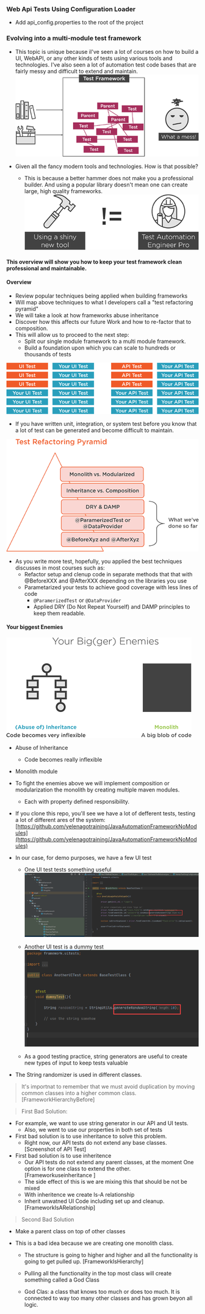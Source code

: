 ### Web Api Tests Using Configuration Loader
* Add api_config.properties to the root of the project

### Evolving into a multi-module test framework

- This topic is unique because iI've seen a lot of courses on how to build a UI, WebAPI, or any other kinds of tests using various tools and technologies. I've also seen a lot of automation test code bases that are fairly messy and difficult to extend and maintain. 
![](https://raw.githubusercontent.com/yelenagou/AutomationStrategyImages/main/img/AutomationFrameworkFromScratch/Chapter5Slide2.png)

- Given all the fancy modern tools and technologies. How is that possible? 

    - This is because a better hammer does not make you a professional builder. And using a popular library doesn't mean one can create large, high quality frameworks. 
![](https://github.com/yelenagou/AutomationStrategyImages/blob/main/img/AutomationFrameworkFromScratch/Chapter5Slide3.png)
#### This overview will show you how to keep your test framework clean professional and maintainable. 
#### Overview
- Review popular techniques being applied when building frameworks
- Will map above techniques to what I developers call a "test refactoring pyramid"
- We will take a look at how frameworks abuse inheritance 
- Discover how this affects our future Work and how to re-factor that to composition.
- This will allow us to proceed to the next step: 
    - Split our single module framework to a multi module framework. 
    - Build a foundation upon which you can scale to hundreds or thousands of tests
 
![](https://github.com/yelenagou/AutomationStrategyImages/blob/main/img/AutomationFrameworkFromScratch/Chapter5Slide5.png) 
* If you have written unit, integration, or system test before you know that a lot of test can be generated
  and become difficult to maintain. 
  
![](https://github.com/yelenagou/AutomationStrategyImages/blob/main/img/AutomationFrameworkFromScratch/Chapter5Slide6.png)

* As you write more test, hopefully, you applied the best techniques discusses in most courses such as:
  * Refactor setup and clenup code in separate methods that that with @BeforeXXX and @AfterXXX depending on the libraries you use
  * Parametarized your tests to achieve good coverage with less lines of code
    * `@ParamerizedTest` or `@DataProvider`
    * Applied DRY (Do Not Repeat Yourself) and DAMP principles to keep them readable. 

#### Your biggest Enemies

![](https://github.com/yelenagou/AutomationStrategyImages/blob/main/img/AutomationFrameworkFromScratch/Chapter5Slide7.png)

* Abuse of Inheritance
  * Code becomes really inflexible
* Monolith module
* To fight the enemies above we will implement composition or 
modularization the monolith by creating multiple maven modules. 
    * Each with property defined responsibility. 

* If you clone this repo, you'll see we have a lot of defferent tests, testing a lot of different ares
of the system:
[https://github.com/yelenagotraining/JavaAutomationFrameworkNoModules](https://github.com/yelenagotraining/JavaAutomationFrameworkNoModules)

- In our case, for demo purposes, we have a few UI test

    - One UI test tests something useful
    ![](https://github.com/yelenagou/AutomationStrategyImages/blob/main/img/AutomationFrameworkFromScratch/UILoginTest.png)
       
    - Another UI test is a dummy test
     ![](https://github.com/yelenagou/AutomationStrategyImages/blob/main/img/AutomationFrameworkFromScratch/UIDummyTest.png)

    - As a good testing practice, string generators are useful to create new types of input to keep tests valuable

- The String randomizer is used in different classes.
> It's importnat to remember that we must avoid duplication by moving common classes into a higher common class. 
[FrameworkHierarchyBefore]

> First Bad Solution:
* For example, we want to use string generator in our API and UI tests.
    * Also, we went to use our properties in both set of tests
* First bad solution is to use inheritance to solve this problem. 
    * Right now, our API tests do not extend any base classes. 
    [Screenshot of API Test]
* First bad solution is to use inheritence 
    * Our API tests do not extend any parent classes, at the moment
    One option is for one class to extend the other. 
    [Frameworkuseinheritance ]
    * The side effect of this is we are mixing this that should be not be mixed
    * With inheritence we create Is-A relationship 
    * Inherit unwatned UI Code including set up and cleanup. 
    [FrameworkIsARelationship]
> Second Bad Solution
* Make a parent class on top of other classes

* This is a bad idea because we are creating one monolith class. 
    * The structure is going to higher and higher and all the functionality is going to get pulled up.
[FrameworkIsHierarchy]

    * Pulling all the functionality in the top most class will create something called a God Class
    * God Clas: a class that knows too much or does too much. It is connected to way too many other classes and has grown
    beyon all logic. 
    
